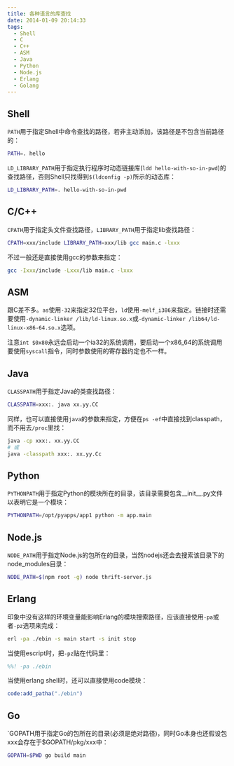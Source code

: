 ```yaml
---
title: 各种语言的库查找
date: 2014-01-09 20:14:33
tags:
  - Shell
  - C
  - C++
  - ASM
  - Java
  - Python
  - Node.js
  - Erlang
  - Golang
---
```


Shell
-----

`PATH`用于指定Shell中命令查找的路径，若非主动添加，该路径是不包含当前路径的：

```bash
PATH=. hello
```

`LD_LIBRARY_PATH`用于指定执行程序时动态链接库(`ldd hello-with-so-in-pwd`)的查找路径，否则Shell只找得到`$(ldconfig -p)`所示的动态库：

```bash
LD_LIBRARY_PATH=. hello-with-so-in-pwd
```

C/C++
-----

<!-- more -->

`CPATH`用于指定头文件查找路径，`LIBRARY_PATH`用于指定lib查找路径：

```bash
CPATH=xxx/include LIBRARY_PATH=xxx/lib gcc main.c -lxxx
```

不过一般还是直接使用gcc的参数来指定：

```bash
gcc -Ixxx/include -Lxxx/lib main.c -lxxx
```

ASM
---

跟C差不多。`as`使用`-32`来指定32位平台，`ld`使用`-melf_i386`来指定。链接时还需要使用`-dynamic-linker /lib/ld-linux.so.x`或`-dynamic-linker /lib64/ld-linux-x86-64.so.x`选项。

注意`int $0x80`永远会启动一个ia32的系统调用，要启动一个x86_64的系统调用要使用`syscall`指令，同时参数使用的寄存器约定也不一样。

Java
----

`CLASSPATH`用于指定Java的类查找路径：

```bash
CLASSPATH=xxx:. java xx.yy.CC
```

同样，也可以直接使用`java`的参数来指定，方便在`ps -ef`中直接找到classpath，而不用去`/proc`里找：

```bash
java -cp xxx:. xx.yy.CC
# 或
java -classpath xxx:. xx.yy.Cc
```

Python
------

`PYTHONPATH`用于指定Python的模块所在的目录，该目录需要包含__init__.py文件以表明它是一个模块：

```bash
PYTHONPATH=/opt/pyapps/app1 python -m app.main
```

Node.js
-------

`NODE_PATH`用于指定Node.js的包所在的目录，当然nodejs还会去搜索该目录下的node_modules目录：

```bash
NODE_PATH=$(npm root -g) node thrift-server.js
```

Erlang
------

印象中没有这样的环境变量能影响Erlang的模块搜索路径，应该直接使用`-pa`或者`-pz`选项来完成：

```bash
erl -pa ./ebin -s main start -s init stop
```

当使用escript时，把`-pz`贴在代码里：

```erlang
%%! -pa ./ebin
```

当使用erlang shell时，还可以直接使用code模块：

```erlang
code:add_patha("./ebin")
```

Go
--

`GOPATH用于指定Go的包所在的目录(必须是绝对路径)，同时Go本身也还假设包xxx会存在于$GOPATH/pkg/xxx中：

```bash
GOPATH=$PWD go build main
```

